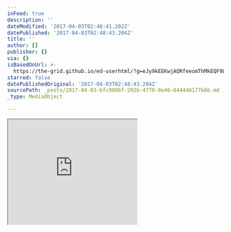 ```yaml
---
inFeed: true
description: ''
dateModified: '2017-04-03T02:48:41.202Z'
datePublished: '2017-04-03T02:48:43.204Z'
title: ''
author: []
publisher: {}
via: {}
isBasedOnUrl: >-
  https://the-grid.github.io/ed-userhtml/?g=eJy9kEEKwjAQRfeeomThMkEQF9LUC3iHEiZDHbGTMDPa9va2uvEEbj-P9-C3WhM3lKODpwiy9Vp4cN21pEw8eO_bsCHdrlUQqtbYUjE6w9nCPb3Sd3WNCkR3M6vnEKZp8mqCaXwQIOsmgjKGTIJgRZZAnHH2MNAlgVHhqEy1ovVQMrpubX60f6rudT3gcDoefspvm5Jm7g
starred: false
datePublishedOriginal: '2017-04-03T02:48:43.204Z'
sourcePath: _posts/2017-04-03-bfc9806f-202b-4770-8e46-644446177b6b.md
_type: MediaObject

---
```

<iframe src="https://the-grid.github.io/ed-userhtml/?g=eJy9kEEKwjAQRfeeomThMkEQF9LUC3iHEiZDHbGTMDPa9va2uvEEbj-P9-C3WhM3lKODpwiy9Vp4cN21pEw8eO_bsCHdrlUQqtbYUjE6w9nCPb3Sd3WNCkR3M6vnEKZp8mqCaXwQIOsmgjKGTIJgRZZAnHH2MNAlgVHhqEy1ovVQMrpubX60f6rudT3gcDoefspvm5Jm7g" height="244" style=""></iframe>
